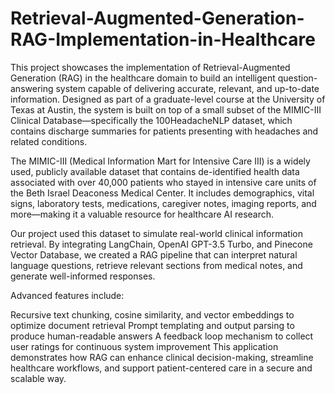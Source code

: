 # Retrieval-Augmented-Generation-RAG-Implementation-in-Healthcare
This project showcases the implementation of Retrieval-Augmented Generation (RAG) in the healthcare domain to build an intelligent question-answering system capable of delivering accurate, relevant, and up-to-date information. Designed as part of a graduate-level course at the University of Texas at Austin, the system is built on top of a small subset of the MIMIC-III Clinical Database—specifically the 100HeadacheNLP dataset, which contains discharge summaries for patients presenting with headaches and related conditions.

The MIMIC-III (Medical Information Mart for Intensive Care III) is a widely used, publicly available dataset that contains de-identified health data associated with over 40,000 patients who stayed in intensive care units of the Beth Israel Deaconess Medical Center. It includes demographics, vital signs, laboratory tests, medications, caregiver notes, imaging reports, and more—making it a valuable resource for healthcare AI research.

Our project used this dataset to simulate real-world clinical information retrieval. By integrating LangChain, OpenAI GPT-3.5 Turbo, and Pinecone Vector Database, we created a RAG pipeline that can interpret natural language questions, retrieve relevant sections from medical notes, and generate well-informed responses.

Advanced features include:

Recursive text chunking, cosine similarity, and vector embeddings to optimize document retrieval
Prompt templating and output parsing to produce human-readable answers
A feedback loop mechanism to collect user ratings for continuous system improvement
This application demonstrates how RAG can enhance clinical decision-making, streamline healthcare workflows, and support patient-centered care in a secure and scalable way.

